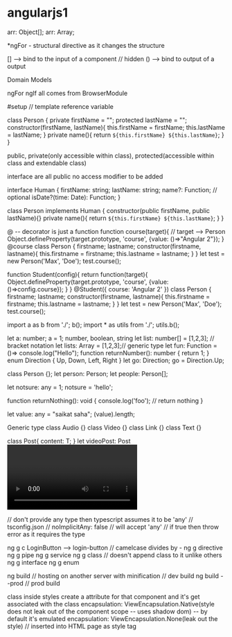 # angularjs1

arr: Object[];
arr: Array<Object>;

*ngFor - structural directive as it changes the structure

[] --> bind to the input of a component // hidden
() --> bind to output of a output

Domain Models

ngFor ngIf all comes from BrowserModule

#setup // template reference variable

class Person {
    private firstName = "";
    protected lastName = "";
    constructor(firstName, lastName){
        this.firstName = firstName;
        this.lastName = lastName;
    }
    private name(){
        return `${this.firstName} ${this.lastName}`;
    }
}

public, private(only accessible within class), protected(accessible within class and extendable class)

interface are all public no access modifier to be added

interface Human {
    firstName: string;
    lastName: string;
    name?: Function; // optional
    isDate?(time: Date): Function;
}

class Person implements Human {
    constructor(public firstName, public lastName){}
    private name(){
        return `${this.firstName} ${this.lastName}`;
    }
}

@ -- decorator is just a function
function course(target){ // target --> Person
    Object.defineProperty(target.prototype, 'course', {value: ()=>"Angular 2"});
}
@course
class Person {
    firstname;
    lastname;
    constructor(firstname, lastname){
        this.firstname = firstname;
        this.lastname = lastname;
    }
}
let test = new Person('Max', 'Doe');
test.course();


function Student(config){
    return function(target){
                Object.defineProperty(target.prototype, 'course', {value: ()=>config.course});
            }
}
@Student({
    course: 'Angular 2'
})
class Person {
    firstname;
    lastname;
    constructor(firstname, lastname){
        this.firstname = firstname;
        this.lastname = lastname;
    }
}
let test = new Person('Max', 'Doe');
test.course();

import a as b from './';
b();
import * as utils from './';
utils.b();

let a: number;
a = 1;
number, boolean, string
let list: number[] = [1,2,3]; // bracket notation
let lists: Array<number> = [1,2,3];// generic type
let fun: Function = ()=> console.log("Hello");
function returnNumber(): number {
    return 1;
}
enum Direction {
    Up,
    Down,
    Left,
    Right
}
let go: Direction;
go = Direction.Up;

class Person {};
let person: Person;
let people: Person[];

let notsure: any = 1;
notsure = 'hello';

function returnNothing(): void {
    console.log('foo'); // return nothing
}

let value: any = "saikat saha";
(<string>value).length;

Generic type
class Audio {}
class Video {}
class Link {}
class Text {}

class Post<T>{
    content: T;
}
let videoPost: Post<Video>;

// don't provide any type then typescript assumes it to be 'any'
// tsconfig.json // noImplicitAny: false // will accept 'any' // if true then throw error as it requires the type

ng g c LoginButton --> login-button // camelcase divides by -
ng g directive <name>
ng g pipe <name>
ng g service <pipe>
ng g class <name> // doesn't append class to it unlike others
ng g interface <name>
ng g enum <name>

ng build // hosting on another server with minification // dev build
ng build --prod // prod build

class inside styles create a attribute for that component and it's get associated with the class
encapsulation: ViewEncapsulation.Native(style does not leak out of the component scope -- uses shadow dom) -- by default it's emulated
encapsulation: ViewEncapsulation.None(leak out the style) // inserted into HTML page as style tag